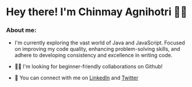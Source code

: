 # Hey there! I'm Chinmay Agnihotri 👋🏼 


### About me:
* I'm currently exploring the vast world of Java and JavaScript. 
Focused on improving my code quality, enhancing problem-solving skills, and adhere to developing consistency and excellence in writing code.


* 👯‍♀️ I'm looking for beginner-friendly collaborations on Github!

* 🤝 You can connect with me on [LinkedIn](https://www.linkedin.com/in/chinmayagnihotri1/) and [Twitter](https://twitter.com/chinmay_agni)




<!--
**chinmayagni/chinmayagni** is a ✨ _special_ ✨ repository because its `README.md` (this file) appears on your GitHub profile.

Here are some ideas to get you started:

- 🔭 I’m currently working on ...
- 🌱 I’m currently learning ...
- 👯 I’m looking to collaborate on ...
- 🤔 I’m looking for help with ...
- 💬 Ask me about ...
- 📫 How to reach me: ...
- 😄 Pronouns: ...
- ⚡ Fun fact: ...
-->

